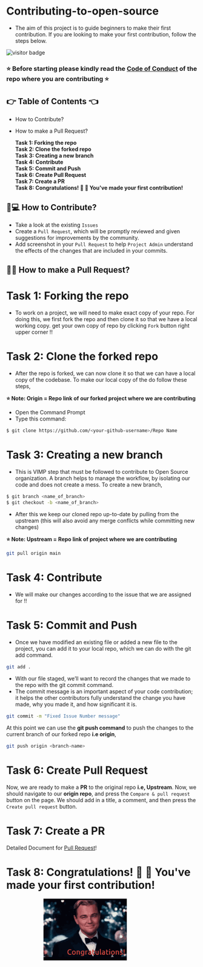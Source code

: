 # Contributing-to-open-source
- The aim of this project is to guide beginners to make their first contribution. If you are looking to make your first contribution, follow the steps below.

![visitor badge](https://visitor-badge.glitch.me/badge?page_id=TG922/Contributing-to-open-source&left_color=default&right_color=red)

### :star: Before starting please kindly read the [Code of Conduct](/CODE_OF_CONDUCT.md) of the repo where you are contributing :star:

## :point_right: Table of Contents :point_left:
  - How to Contribute?
  - How to make a Pull Request? 

    **Task 1: Forking the repo**
    <br>
    **Task 2: Clone the forked repo**
    <br>
    **Task 3: Creating a new branch**
    <br>
    **Task 4: Contribute**
    <br>
    **Task 5: Commit and Push**
    <br>
    **Task 6: Create Pull Request**
    <br>
    **Task 7: Create a PR**
    <br>
    **Task 8: Congratulations! 🎉 🎉 You've made your first contribution!**
    <br>

## :thinking:💻 How to Contribute?

- Take a look at the existing ```Issues```
- Create a ```Pull Request```, which will be promptly reviewed and given suggestions for improvements by the community.
- Add screenshot in your ```Pull Request``` to help ```Project Admin``` understand the effects of the changes that are included in your commits.


## :man_shrugging: How to make a Pull Request?

# Task 1: Forking the repo

- To work on a project, we will need to make exact copy of your repo. For doing this, we first fork the repo and then clone it so that we have a local working copy. get your own copy of repo by clicking ```Fork``` button right upper corner !!
 

# Task 2: Clone the forked repo

- After the repo is forked, we can now clone it so that we can have a local copy of the codebase. To make our local copy of the do follow these steps,

**:star: Note: Origin = Repo link of our forked project where we are contributing**

- Open the Command Prompt
- Type this command:

```bash
$ git clone https://github.com/<your-github-username>/Repo Name
```

# Task 3: Creating a new branch

- This is VIMP step that must be followed to contribute to Open Source organization. A branch helps to manage the workflow, by isolating our code and does not create a mess. To create a new branch,

```bash
$ git branch <name_of_branch>
$ git checkout -b <name_of_branch>
```

- After this we keep our cloned repo up-to-date by pulling from the upstream (this will also avoid any merge conflicts while committing new changes)

**:star: Note: Upstream = Repo link of project where we are contributing**

```bash
git pull origin main
```

# Task 4: Contribute

- We will make our changes according to the issue that we are assigned for !!


# Task 5: Commit and Push

- Once we have modified an existing file or added a new file to the project, you can add it to your local repo, which we can do with the git add command.

```bash
git add .
```

- With our file staged, we’ll want to record the changes that we made to the repo with the git commit command.
- The commit message is an important aspect of your code contribution; it helps the other contributors fully understand the change you have made, why you made it, and how significant it is.

```bash
git commit -m "Fixed Issue Number message"
```

At this point we can use the **git push command** to push the changes to the current branch of our forked repo **i.e origin**,

```bash
git push origin <branch-name>
```


# Task 6: Create Pull Request

Now, we are ready to make a **PR** to the original repo **i.e, Upstream**. Now, we should navigate to our **origin repo**, and press the ```Compare & pull request``` button on the page. We should add in a title, a comment, and then press the ```Create pull request``` button.


# Task 7: Create a PR

Detailed Document for [Pull Request](https://help.github.com/en/github/collaborating-with-issues-and-pull-requests/creating-a-pull-request)!

# Task 8: **Congratulations!** :tada: :tada: You've made your first contribution!

&nbsp;&nbsp;&nbsp;&nbsp;&nbsp;&nbsp;&nbsp;&nbsp;&nbsp;&nbsp;&nbsp;&nbsp;&nbsp;&nbsp;&nbsp;&nbsp;&nbsp;&nbsp;&nbsp;&nbsp;&nbsp;&nbsp;&nbsp;&nbsp;&nbsp;<img src= "https://github.com/TG922/Contributing-to-open-source/blob/main/Images/Leonardo%20congrats.gif">

</br>


